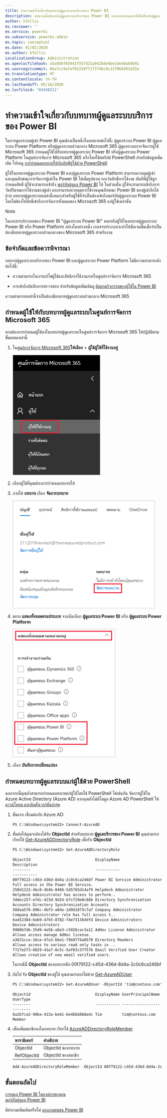 ```yaml
---
title: ทำความเข้าใจเกี่ยวกับบทบาทผู้ดูแลระบบบริการของ Power BI
description: บทความนี้อธิบายถึงผู้ดูแลระบบบริการของ Power BI และบทบาทเฉพาะที่มีสิทธิ์ระดับผู้ดูแล
author: kfollis
ms.reviewer: ''
ms.service: powerbi
ms.subservice: powerbi-admin
ms.topic: conceptual
ms.date: 01/02/2020
ms.author: kfollis
LocalizationGroup: Administration
ms.openlocfilehash: a5a956f65943f557d21a942bde4be1de40a84692
ms.sourcegitcommit: 6ba7cc9afaf91229f717374bc0c12f0b8201d15e
ms.translationtype: HT
ms.contentlocale: th-TH
ms.lasthandoff: 05/16/2020
ms.locfileid: "83438211"
---
```

# <a name="understanding-power-bi-service-administrator-roles"></a>ทำความเข้าใจเกี่ยวกับบทบาทผู้ดูแลระบบบริการของ Power BI

ในการดูแลระบบผู้เช่า Power BI คุณต้องเป็นหนึ่งในบทบาทต่อไปนี้: ผู้ดูแลระบบ Power BI ผู้ดูแลระบบ Power Platform หรือผู้ดูแลระบบส่วนกลาง Microsoft 365 ผู้ดูแลระบบการจัดการผู้ใช้ Microsoft 365 กำหนดผู้ใช้ไปยังบทบาทผู้ดูแลระบบ Power BI หรือผู้ดูแลระบบ Power Platform ในศูนย์การจัดการ Microsoft 365 หรือโดยใช้สคริปต์ PowerShell สำหรับข้อมูลเพิ่มเติม โปรดดู [การกำหนดบทบาทให้กับบัญชีผู้ใช้ด้วย PowerShell](/office365/enterprise/powershell/assign-roles-to-user-accounts-with-office-365-powershell)

ผู้ใช้ในบทบาทผู้ดูแลระบบ Power BI และผู้ดูแลระบบ Power Platform สามารถควบคุมผู้เช่า และคุณลักษณะการจัดการผู้เช่าใน Power BI ได้เต็มรูปแบบ ยกเว้นสิทธิ์การใช้งาน ทันทีที่ผู้ใช้ถูกกำหนดสิทธิ์ ผู้ใช้จะสามารถเข้าถึง [พอร์ทัลผู้ดูแล Power BI](service-admin-portal.md) ได้ ในส่วนนั้น ผู้ใช้จะสามารถเข้าถึงการวัดปริมาณการใช้งานของผู้เช่า และสามารถควบคุมการใช้งานคุณลักษณะ Power BI ของผู้เช่าอีกได้ด้วย บทบาทผู้ดูแลระบบเหล่านี้เหมาะสำหรับผู้ใช้ที่จำเป็นต้องเข้าถึงพอร์ทัลผู้ดูแลระบบ Power BI โดยไม่ต้องให้สิทธิ์เข้าถึงการจัดการทั้งหมดของ Microsoft 365 แก่ผู้ใช้เหล่านั้น

> [!NOTE]
> ในเอกสารประกอบของ Power BI "ผู้ดูแลระบบ Power BI" หมายถึงผู้ใช้ในบทบาทผู้ดูแลระบบ Power BI หรือ Power Platform อย่างใดอย่างหนึ่ง เอกสารประกอบจะทำให้ชัดเจนขึ้นเมื่อจำเป็นต้องมีบทบาทผู้ดูแลระบบส่วนกลางของ Microsoft 365 สำหรับงาน

## <a name="limitations-and-considerations"></a>ข้อจำกัดและข้อควรพิจารณา

บทบาทผู้ดูแลระบบบริการของ Power BI และผู้ดูแลระบบ Power Platform ไม่มีความสามารถดังต่อไปนี้:

* ความสามารถในการแก้ไขผู้ใช้และสิทธิการใช้งานภายในศูนย์การจัดการ Microsoft 365

* การเข้าถึงบันทึกการตรวจสอบ สำหรับข้อมูลเพิ่มเติมดู [ติดตามกิจกรรมของผู้ใช้ใน Power BI](service-admin-auditing.md)

ความสามารถเหล่านี้จำเป็นต้องมีบทบาทผู้ดูแลระบบส่วนกลาง Microsoft 365

## <a name="assign-users-to-an-admin-role-in-the-microsoft-365-admin-center"></a>กำหนดผู้ใช้ให้กับบทบาทผู้ดูแลระบบในศูนย์การจัดการ Microsoft 365

หากต้องการกำหนดผู้ใช้ลงในบทบาทผู้ดูแลระบบในศูนย์การจัดการ Microsoft 365 ให้ปฏิบัติตามขั้นตอนเหล่านี้

1. ใน[ศูนย์การจัดการ Microsoft 365](https://portal.office.com/adminportal/home#/homepage)**ให้เลือก** >  **ผู้ใช้ผู้ใช้ที่ใช้งานอยู่**

    ![ศูนย์การจัดการ Microsoft 365](media/service-admin-role/powerbi-admin-users.png)

1. เลือกผู้ใช้ที่คุณต้องการกำหนดบทบาทให้

1. ภายใต้ **บทบาท** เลือก **จัดการบทบาท**

    ![จัดการบทบาท](media/service-admin-role/powerbi-admin-edit-roles.png)

1. ขยาย **แสดงทั้งหมดตามประเภท** จากนั้นเลือก **ผู้ดูแลระบบ Power BI** หรือ **ผู้ดูแลระบบ Power Platform**

    ![เลือกบทบาทผู้ดูแลระบบ](media/service-admin-role/powerbi-admin-role.png)

1. เลือก **บันทึกการเปลี่ยนแปลง**

## <a name="assign-users-to-the-admin-role-with-powershell"></a>กำหนดบทบาทผู้ดูแลระบบแก่ผู้ใช้ด้วย PowerShell

นอกจากนี้คุณยังสามารถกำหนดบทบาทแก่ผู้ใช้โดยใช้ PowerShell ได้เช่นกัน จัดการผู้ใช้ใน Azure Active Directory (Azure AD) หากคุณยังไม่มีโมดูล Azure AD PowerShell ให้ [ดาวน์โหลด และติดตั้งเวอร์ชันล่าสุด](https://www.powershellgallery.com/packages/AzureAD/)

1. ขั้นแรก เชื่อมต่อกับ Azure AD:
   ```
   PS C:\Windows\system32> Connect-AzureAD
   ```

1. ขั้นต่อไปคุณจะต้องได้รับ **ObjectId** สำหรับบทบาท **ผู้ดูแลบริการของ Power BI** คุณสามารถเรียกใช้ [Get-AzureADDirectoryRole](/powershell/module/azuread/get-azureaddirectoryrole) เพื่อรับ **ObjectId**

    ```
    PS C:\Windows\system32> Get-AzureADDirectoryRole

    ObjectId                             DisplayName                        Description
    --------                             -----------                        -----------
    00f79122-c45d-436d-8d4a-2c0c6ca246bf Power BI Service Administrator     Full access in the Power BI Service.
    250d1222-4bc0-4b4b-8466-5d5765d14af9 Helpdesk Administrator             Helpdesk Administrator has access to perform..
    3ddec257-efdc-423d-9d24-b7cf29e0c86b Directory Synchronization Accounts Directory Synchronization Accounts
    50daa576-896c-4bf3-a84e-1d9d1875c7a7 Company Administrator              Company Administrator role has full access t..
    6a452384-6eb9-4793-8782-f4e7313b4dfd Device Administrators              Device Administrators
    9900b7db-35d9-4e56-a8e3-c5026cac3a11 AdHoc License Administrator        Allows access manage AdHoc license.
    a3631cce-16ce-47a3-bbe1-79b9774a0570 Directory Readers                  Allows access to various read only tasks in ..
    f727e2f3-0829-41a7-8c5c-5af83c37f57b Email Verified User Creator        Allows creation of new email verified users.
    ```

    ในกรณีนี้ **ObjectId** ของบทบาทคือ 00f79122-c45d-436d-8d4a-2c0c6ca246bf

1. ถัดไป รับ **ObjectId** ของผู้ใช้ คุณสามารถหาได้ด้วย [Get-AzureADUser](/powershell/module/azuread/get-azureaduser)

    ```
    PS C:\Windows\system32> Get-AzureADUser -ObjectId 'tim@contoso.com'

    ObjectId                             DisplayName UserPrincipalName      UserType
    --------                             ----------- -----------------      --------
    6a2bfca2-98ba-413a-be61-6e4bbb8b8a4c Tim         tim@contoso.com        Member
    ```

1. เพื่อเพิ่มสมาชิกลงในบทบาท เรียกใช้ [AzureADDirectoryRoleMember](/powershell/module/azuread/add-azureaddirectoryrolemember)

    | พารามิเตอร์ | คำอธิบาย |
    | --- | --- |
    | ObjectId |ObjectId ของบทบาท |
    | RefObjectId |ObjectId ของสมาชิก |

    ```powershell
    Add-AzureADDirectoryRoleMember -ObjectId 00f79122-c45d-436d-8d4a-2c0c6ca246bf -RefObjectId 6a2bfca2-98ba-413a-be61-6e4bbb8b8a4c
    ```

## <a name="next-steps"></a>ขั้นตอนถัดไป

[การดูแล Power BI ในองค์กรของคุณ](service-admin-administering-power-bi-in-your-organization.md)  
[พอร์ทัลผู้ดูแล Power BI](service-admin-portal.md)  

มีคำถามเพิ่มเติมหรือไม่ [ลองถามชุมชน Power BI](https://community.powerbi.com/)